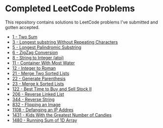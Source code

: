 # Completed LeetCode Problems

This repository contains solutions to LeetCode problems I've submitted and
gotten accepted.

- [1 - Two Sum](https://leetcode.com/problems/two-sum/)
- [3 - Longest substring Without Repeating Characters](https://leetcode.com/problems/longest-substring-without-repeating-characters/submissions/)
- [5 - Longest Palindromic Substring](https://leetcode.com/problems/longest-palindromic-substring/)
- [6 - ZigZag Conversion](https://leetcode.com/problems/zigzag-conversion/)
- [8 - String to Integer (atoi)](https://leetcode.com/problems/string-to-integer-atoi/)
- [11 - Container With Most Water](https://leetcode.com/problems/container-with-most-water/)
- [12 - Integer to Roman](https://leetcode.com/problems/integer-to-roman/)
- [21 - Merge Two Sorted Lists](https://leetcode.com/problems/merge-two-sorted-lists/)
- [22 - Generate Parenthesis](https://leetcode.com/problems/generate-parentheses/)
- [23 - Merge k Sorted Lists](https://leetcode.com/problems/merge-k-sorted-lists/)
- [122 - Best Time to Buy and Sell Stock II](https://leetcode.com/problems/best-time-to-buy-and-sell-stock-ii/)
- [206 - Reverse Linked List](https://leetcode.com/problems/reverse-linked-list/)
- [344 - Reverse String](https://leetcode.com/problems/reverse-string/)
- [832 - Flipping an Image](https://leetcode.com/problems/flipping-an-image/)
- [1108 - Defanging an IP Addres](https://leetcode.com/problems/defanging-an-ip-address/)
- [1431 - Kids With the Greatest Number of Candies](https://leetcode.com/problems/kids-with-the-greatest-number-of-candies/)
- [1480 - Running Sum of 1D Array](https://leetcode.com/problems/running-sum-of-1d-array)

